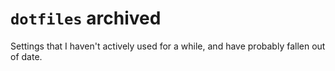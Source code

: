 # `dotfiles` archived

Settings that I haven't actively used for a while, and have probably fallen out of date.
